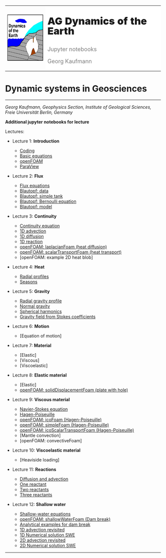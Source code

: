 <table>
<tr><td><img style="height: 150px;" src="images/geo_hydro1.jpg"></td>
<td bgcolor="#FFFFFF">
    <p style="font-size: xx-large; font-weight: 900; line-height: 100%">AG Dynamics of the Earth</p>
    <p style="font-size: large; color: rgba(0,0,0,0.5);">Jupyter notebooks</p>
    <p style="font-size: large; color: rgba(0,0,0,0.5);">Georg Kaufmann</p>
    </td>
</tr>
</table>

# Dynamic systems in Geosciences
----
*Georg Kaufmann,
Geophysics Section,
Institute of Geological Sciences,
Freie Universität Berlin,
Germany*

**Additional jupyter notebooks for lecture**

Lectures:

- Lecture 1: **Introduction**
    - [Coding](Dynamics_lab01_intro.ipynb)
    - [Basic equations](Dynamics_lab01_BasicEquations.ipynb)
    - [openFOAM](Dynamics_lab01_openFoam.ipynb)
    - [ParaView](Dynamics_lab01_ParaView.ipynb)
   
- Lecture 2: **Flux**
    - [Flux equations](Dynamics_lab02_flux.ipynb)
    - [Blautopf: data](Dynamics_lab02_Blautopf_data.ipynb)
    - [Blautopf: simple tank](Dynamics_lab02_SimpleTank.ipynb)
    - [Blautopf: Bernoulli equation](Dynamics_lab02_Bernoulli.ipynb)
    - [Blautopf: model](Dynamics_lab02_Blautopf_model.ipynb)
    
- Lecture 3: **Continuity**
    - [Continuity equation](Dynamics_lab03_continuity.ipynb)
    - [1D advection](Dynamics_lab03_advection1D.ipynb)
    - [1D diffusion](Dynamics_lab03_diffusion1D.ipynb)
    - [1D reaction](Dynamics_lab03_reaction1D.ipynb)
    - [openFOAM: laplacianFoam (heat diffusion)](Dynamics_lab03_HeatDiffusion_laplacianFoam1.ipynb)
    - [openFOAM: scalarTransportFoam (heat transport)](Dynamics_lab03_HeatTransport_scalarTransportFoam.ipynb)
    - [openFOAM: example 2D heat blob]
    
- Lecture 4: **Heat**
    - [Radial profiles](Dynamics_lab04_RadialProfiles.ipynb)
    - [Seasons](Dynamics_lab04_Seasons.ipynb)

- Lecture 5: **Gravity**
    - [Radial gravity profile](Dynamics_lab05_RadialGravity.ipynb)
    - [Normal gravity](Dynamics_lab05_theoretical_g.ipynb)
    - [Spherical harmonics](Dynamics_lab05_Ynm.ipynb)
    - [Gravity field from Stokes coefficients](Dynamics_lab05_Ynm_examples.ipynb)

- Lecture 6: **Motion**
    - [Equation of motion]
    
- Lecture 7: **Material**
    - [Elastic]
    - [Viscous]
    - [Viscoelastic]

- Lecture 8: **Elastic material**
    - [Elastic]
    - [openFOAM: solidDisplacementFoam (plate with hole)](Dynamics_lab07_HoleInPlate_solidDisplacementFoam.ipynb)

- Lecture 9: **Viscous material**
    - [Navier-Stokes equation](Dynamics_lab09_NavierStokes.ipynb)
    - [Hagen-Poiseuille](Dynamics_lab09_HagenPoiseuille.ipynb)
    - [openFOAM: icoFoam (Hagen-Poiseuille)](Dynamics_lab09_HagenPoiseuille_icoFoam.ipynb)
    - [openFOAM: simpleFoam (Hagen-Poiseuille)](Dynamics_lab09_HagenPoiseuille_simpleFoam.ipynb)
    - [openFOAM: icoScalarTransportFoam (Hagen-Poiseuille)](Dynamics_lab09_HagenPoiseuille_icoScalarTransportFoam.ipynb)
    - [Mantle convection]
    - [openFOAM: convectiveFoam]
    
- Lecture 10: **Viscoelastic material**
    - [Heaviside loading]

- Lecture 11: **Reactions**
    - [Diffusion and advection](Dynamics_lab11_Diffusion_Advection.ipynb)
    - [One reactant](Dynamics_lab11_One_Reactant.ipynb)
    - [Two reactants](Dynamics_lab11_Two_Reactants.ipynb)
    - [Three reactants](Dynamics_lab11_Three_Reactants.ipynb)
    
- Lecture 12: **Shallow water**
    - [Shallow-water equations](Dynamics_lab12_SWE.ipynb)
    - [openFOAM: shallowWaterFoam (Dam break)](Dynamics_lab12_DamBreak_shallowWaterFoam.ipynb)
    - [Analytical examples for dam break](Dynamics_lab12_DamBreak.ipynb)
    - [1D advection revisited](Dynamics_lab12_advection1D_FiniteVolume_LLF.ipynb)
    - [1D Numerical solution SWE](Dynamics_lab12_SWE1DwithLocalLaxFriedrich.ipynb)
    - [2D advection revisited](Dynamics_lab12_advection2D_FiniteVolume_LLF.ipynb)
    - [2D Numerical solution SWE](Dynamics_lab12_SWE2DwithLocalLaxFriedrich.ipynb)

----
